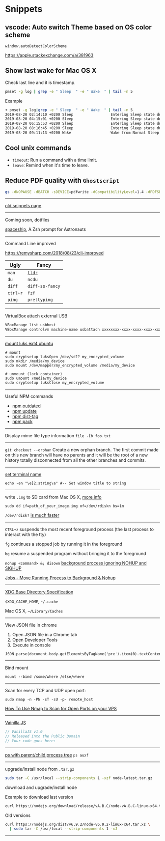 Snippets
========

## vscode: Auto switch Theme based on OS color scheme

`window.autoDetectColorScheme`

https://apple.stackexchange.com/a/381963


## Show last wake for Mac OS X

Check last line and it is timestamp.

```sh
pmset -g log | grep -e " Sleep  " -e " Wake  " | tail -n 5
```

Example

```sh
➜ pmset -g log|grep -e " Sleep  " -e " Wake  " | tail -n 5
2019-08-20 02:14:10 +0200 Sleep               	Entering Sleep state due to 'Maintenance Sleep':TCPKeepAlive=active Using AC (Charge:100%) 7206 secs
2019-08-20 04:15:01 +0200 Sleep               	Entering Sleep state due to 'Maintenance Sleep':TCPKeepAlive=active Using AC (Charge:100%) 7207 secs
2019-08-20 06:15:53 +0200 Sleep               	Entering Sleep state due to 'Maintenance Sleep':TCPKeepAlive=active Using AC (Charge:100%) 7207 secs
2019-08-20 08:16:45 +0200 Sleep               	Entering Sleep state due to 'Maintenance Sleep':TCPKeepAlive=active Using AC (Charge:100%) 3268 secs
2019-08-20 09:11:13 +0200 Wake                	Wake from Normal Sleep [CDNVA] due to XHC1/HID Activity: Using AC (Charge:100%)
```

## Cool unix commands

- `timeout`: Run a command with a time limit.
- `leave`: Remind when it's time to leave.

## Reduce PDF quality with `Ghostscript`

```sh
gs -dNOPAUSE -dBATCH -sDEVICE=pdfwrite -dCompatibilityLevel=1.4 -dPDFSETTINGS=/ebook -sOutputFile=/tmp/output.pdf input.pdf
```

---


[old snippets page](https://antonio.busrod.net/snippets-old.html)

---

Coming soon, dotfiles

[spaceship](https://github.com/denysdovhan/spaceship-prompt), A Zsh prompt for Astronauts


---

Command Line improved

https://remysharp.com/2018/08/23/cli-improved

Ugly     | Fancy
----     | -----
`man`    | [`tldr`](https://github.com/tldr-pages/tldr)
`du`     | `ncdu`
`diff`   | `diff-so-fancy`
`ctrl+r` | `fzf`
`ping`   | `prettyping`


---
VirtualBox attach external USB

```bash
VBoxManage list usbhost
VBoxManage controlvm machine-name usbattach xxxxxxxx-xxxx-xxxx-xxxx-xxxxxxxxxxxx
```

---
[mount luks ext4 ubuntu](http://askubuntu.com/a/63598)

```
# mount
sudo cryptsetup luksOpen /dev/sd?? my_encrypted_volume
sudo mkdir /media/my_device
sudo mount /dev/mapper/my_encrypted_volume /media/my_device

# unmount (lock container)
sudo umount /media/my_device
sudo cryptsetup luksClose my_encrypted_volume
```

---
Useful NPM commands

- [npm outdated](https://docs.npmjs.com/cli/outdated)
- [npm update](https://docs.npmjs.com/cli/update)
- [npm dist-tag](https://docs.npmjs.com/cli/dist-tag)
- [npm pack](https://docs.npmjs.com/cli/pack)

---
Display mime file type information `file -Ib foo.txt`

---
`git checkout --orphan` Create a new orphan branch. The first commit made on
this new branch will have no parents and it will be the root of a new history
totally disconnected from all the other branches and commits.

---
[set terminal name](http://superuser.com/a/633947) 
```
echo -en "\e]2;string\a" #-- Set window title to string
```

---
write `.img` to SD card from Mac OS X, [more info](http://raspberrypi.stackexchange.com/questions/4144/writing-img-file-to-sd-card-from-a-mac)

`sudo dd if=path_of_your_image.img of=/dev/rdiskn bs=1m`

`/dev/rdisk?` [is much faster](http://superuser.com/questions/631592/why-is-dev-rdisk-about-20-times-faster-than-dev-disk-in-mac-os-x)

---
`CTRL+z` suspends the most recent foreground process (the last process to interact with the tty)

`fg` continues a stopped job by running it in the foreground

`bg` resume a suspended program without bringing it to the foreground

`nohup <command> &; disown` [background process ignoring NOHUP and SIGHUP](http://stackoverflow.com/a/29250064)

[Jobs - Move Running Process to Background & Nohup](http://www.kossboss.com/linux---move-running-to-process-nohup)

---
[XDG Base Directory Specification](http://standards.freedesktop.org/basedir-spec/basedir-spec-latest.html)

`$XDG_CACHE_HOME`, `~/.cache`

Mac OS X, `~/Library/Caches`

---
View JSON file in chrome
1. Open JSON file in a Chrome tab
2. Open Developer Tools
3. Execute in console
```
JSON.parse(document.body.getElementsByTagName('pre').item(0).textContent)
```
---
Bind mount
```
mount --bind /some/where /else/where
```
---

Scan for every TCP and UDP open port:

```
sudo nmap -n -PN -sT -sU -p- remote_host
```

[How To Use Nmap to Scan for Open Ports on your VPS](https://www.digitalocean.com/community/tutorials/how-to-use-nmap-to-scan-for-open-ports-on-your-vps)

---

[Vainilla JS](http://stackoverflow.com/a/20435744)

```javascript
// VanillaJS v1.0
// Released into the Public Domain
// Your code goes here:
```

---

[ps with parent/child process tree](http://www.commandlinefu.com/commands/view/168/ps-with-parentchild-process-tree) `ps auxf`

---

upgrade/install node from `.tar.gz`

```bash
sudo tar -C /usr/local --strip-components 1 -xzf node-latest.tar.gz
```

download and upgrade/install node

Example to download last version

```bash
curl https://nodejs.org/download/release/vA.B.C/node-vA.B.C-linux-x64.tar.gz | sudo tar -C /usr/local --strip-components 1 -xz 
```

Old versions

```bash
curl https://nodejs.org/dist/v6.9.2/node-v6.9.2-linux-x64.tar.xz \
  | sudo tar -C /usr/local --strip-components 1 -xJ 

```


---

